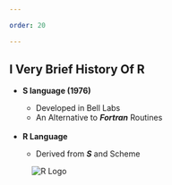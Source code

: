 ```yaml
---

order: 20

---
```


## I Very Brief History Of R 

<div>
  <div class="two-col left">
    <ul>
      <li><strong>S language (1976)</strong></li>
      <ul>
        <li>Developed in Bell Labs</li>
        <li>An Alternative to <em><strong>Fortran</strong></em> Routines
      </ul>
      <br>
      <li><strong>R Language</strong></li>
      <ul>
        <li>Derived from <em><strong>S</strong></em> and Scheme</li>
      </ul>
    </ul>
  </div>
  
  <div class="two-col right">
    <figure>
      <img src="{{ site.baseurl }}/assets/img/slides/rlogo.png" alt="R Logo"/>
    </figure>
  
  </div>
</div>



